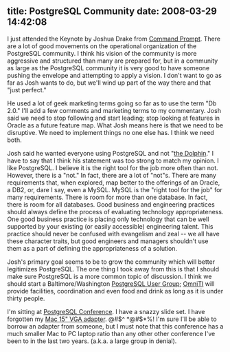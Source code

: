 title: PostgreSQL Community
date: 2008-03-29 14:42:08
---

<p>I just attended the Keynote by Joshua Drake from <a href="http://www.commandprompt.com/">Command Prompt</a>.  There are a lot of good movements on the operational organization of the PostgreSQL community.  I think his vision of the community is more aggressive and structured than many are prepared for, but in a community as large as the PostgreSQL community it is very good to have someone pushing the envelope and attempting to apply a vision.  I don't want to go as far as Josh wants to do, but we'll wind up part of the way there and that "just perfect."<p>

<p>He used a lot of geek marketing terms going so far as to use the term "Db 2.0."  I'll add a few comments and marketing terms to my commentary.  Josh said we need to stop following and start leading; stop looking at features in Oracle as a future feature map.  What Josh means here is that we need to be disruptive.  We need to implement things no one else has.  I think we need both.</p>

<p>Josh said he wanted everyone using PostgreSQL and not "<a href="http://sun.com/mysql">the Dolphin</a>."  I have to say that I think his statement was too strong to match my opinion.  I like PostgreSQL.  I believe it is the right tool for the job more often than not.  However, there is a "not."  In fact, there are a lot of "not"s.  There are many requirements that, when explored, map better to the offerings of an Oracle, a DB2, or, dare I say, even a MySQL.  MySQL is the "right tool for the job" for many requirements.  There is room for more than one database.  In fact, there is room for all databases.  Good business and engineering practices should always define the process of evaluating technology appropriateness.  One good business practice is placing only technology that can be well supported by your existing (or easily accessible) engineering talent.  This practice should never be confused with evangelism and zeal -- we all have these character traits, but good engineers and managers shouldn't use them as a part of defining the appropriateness of a solution.</p>

<p>Josh's primary goal seems to be to grow the community which will better legitimizes PostgreSQL.  The one thing I took away from this is that I should make sure PostgreSQL is a more common topic of discussion.  I think we should start a Baltimore/Washington <a href="http://pugs.postgresql.org/">PostgreSQL User Group</a>; <a href="http://omniti.com/">OmniTI</a> will provide facilities, coordination and even food and drink as long as it is under thirty people.</p>

<p>I'm sitting at <a href="http://www.postgresqlconference.org/">PostgreSQL Conference</a>.  I have a snazzy slide set.  I have forgotten my <a href="http://store.apple.com/1-800-MY-APPLE/WebObjects/AppleStore.woa/wa/RSLID?mco=7E4EB91E&nplm=M8754G/A">Mac 15" VGA adapter</a>.  @#$^ *@#$*%!  I'm sure I'll be able to borrow an adapter from someone, but I must note that this conference has a much smaller Mac to PC laptop ratio than any other other conference I've been to in the last two years.  (a.k.a. a large group in denial).</p>

